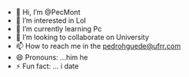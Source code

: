 - 👋 Hi, I’m @PecMont
- 👀 I’m interested in Lol
- 🌱 I’m currently learning Pc
- 💞️ I’m looking to collaborate on University
- 📫 How to reach me in the pedrohguede@ufrr.com
- 😄 Pronouns: ...him he
- ⚡ Fun fact: ... i date

<!---
PecMont/PecMont is a ✨ special ✨ repository because its `README.md` (this file) appears on your GitHub profile.
You can click the Preview link to take a look at your changes.
--->

